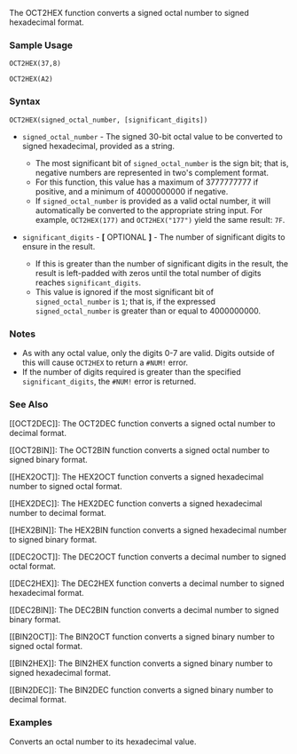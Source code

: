 The OCT2HEX function converts a signed octal number to signed hexadecimal format.

### Sample Usage

`OCT2HEX(37,8)`

`OCT2HEX(A2)`

### Syntax

`OCT2HEX(signed_octal_number, [significant_digits])`

* `signed_octal_number` - The signed 30-bit octal value to be converted to signed hexadecimal, provided as a string.

  + The most significant bit of `signed_octal_number` is the sign bit; that is, negative numbers are represented in two's complement format.
  + For this function, this value has a maximum of 3777777777 if positive, and a minimum of 4000000000 if negative.
  + If `signed_octal_number` is provided as a valid octal number, it will automatically be converted to the appropriate string input. For example, `OCT2HEX(177)` and `OCT2HEX("177")` yield the same result: `7F`.
* `significant_digits` - **[** OPTIONAL **]** - The number of significant digits to ensure in the result.

  + If this is greater than the number of significant digits in the result, the result is left-padded with zeros until the total number of digits reaches `significant_digits`.
  + This value is ignored if the most significant bit of `signed_octal_number` is `1`; that is, if the expressed `signed_octal_number` is greater than or equal to 4000000000.

### Notes

* As with any octal value, only the digits 0-7 are valid. Digits outside of this will cause `OCT2HEX` to return a `#NUM!` error.
* If the number of digits required is greater than the specified `significant_digits`, the `#NUM!` error is returned.

### See Also

[[OCT2DEC]]: The OCT2DEC function converts a signed octal number to decimal format.

[[OCT2BIN]]: The OCT2BIN function converts a signed octal number to signed binary format.

[[HEX2OCT]]: The HEX2OCT function converts a signed hexadecimal number to signed octal format.

[[HEX2DEC]]: The HEX2DEC function converts a signed hexadecimal number to decimal format.

[[HEX2BIN]]: The HEX2BIN function converts a signed hexadecimal number to signed binary format.

[[DEC2OCT]]: The DEC2OCT function converts a decimal number to signed octal format.

[[DEC2HEX]]: The DEC2HEX function converts a decimal number to signed hexadecimal format.

[[DEC2BIN]]: The DEC2BIN function converts a decimal number to signed binary format.

[[BIN2OCT]]: The BIN2OCT function converts a signed binary number to signed octal format.

[[BIN2HEX]]: The BIN2HEX function converts a signed binary number to signed hexadecimal format.

[[BIN2DEC]]: The BIN2DEC function converts a signed binary number to decimal format.

### Examples

Converts an octal number to its hexadecimal value.